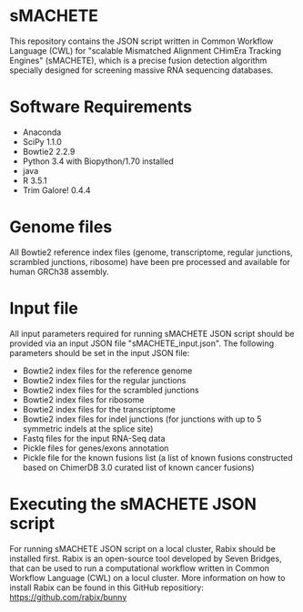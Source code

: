 # sMACHETE

This repository contains the JSON script written in Common Workflow Language (CWL) for "scalable Mismatched Alignment CHimEra Tracking Engines"  (sMACHETE), which is a precise fusion detection algorithm specially designed for screening massive RNA sequencing databases. 

# Software Requirements

- Anaconda
- SciPy 1.1.0
- Bowtie2 2.2.9
- Python 3.4 with Biopython/1.70 installed
- java
- R 3.5.1
- Trim Galore! 0.4.4

# Genome files

All Bowtie2 reference index files (genome, transcriptome, regular junctions, scrambled junctions, ribosome) have been pre processed and available for human GRCh38 assembly. 

# Input file

All input parameters required for running sMACHETE JSON script should be provided via an input JSON file "sMACHETE_input.json". The following parameters should be set in the input JSON file:

- Bowtie2 index files for the reference genome
- Bowtie2 index files for the regular junctions
- Bowtie2 index files for the scrambled junctions
- Bowtie2 index files for ribosome
- Bowtie2 index files for the transcriptome
- Bowtie2 index files for indel junctions (for junctions with up to 5 symmetric indels at the splice site)
- Fastq files for the input RNA-Seq data
- Pickle files for genes/exons annotation
- Pickle file for the known fusions list (a list of known fusions constructed based on ChimerDB 3.0 curated list of known cancer fusions)

# Executing the sMACHETE JSON script

For running sMACHETE JSON script on a local cluster, Rabix should be installed first. Rabix is an open-source tool developed by Seven Bridges, that can be used to run a computational workflow written in Common Workflow Language (CWL) on a locul cluster. More information on how to install Rabix can be found in this GitHub repositiory: https://github.com/rabix/bunny  

